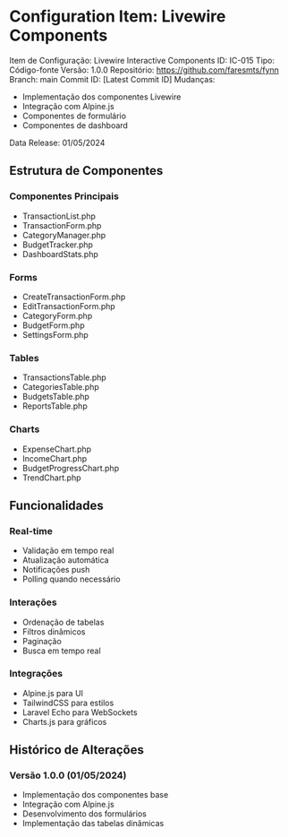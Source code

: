 # Configuration Item: Livewire Components

Item de Configuração: Livewire Interactive Components
ID: IC-015
Tipo: Código-fonte
Versão: 1.0.0
Repositório: https://github.com/faresmts/fynn
Branch: main
Commit ID: [Latest Commit ID]
Mudanças: 
- Implementação dos componentes Livewire
- Integração com Alpine.js
- Componentes de formulário
- Componentes de dashboard

Data Release: 01/05/2024

## Estrutura de Componentes

### Componentes Principais
- TransactionList.php
- TransactionForm.php
- CategoryManager.php
- BudgetTracker.php
- DashboardStats.php

### Forms
- CreateTransactionForm.php
- EditTransactionForm.php
- CategoryForm.php
- BudgetForm.php
- SettingsForm.php

### Tables
- TransactionsTable.php
- CategoriesTable.php
- BudgetsTable.php
- ReportsTable.php

### Charts
- ExpenseChart.php
- IncomeChart.php
- BudgetProgressChart.php
- TrendChart.php

## Funcionalidades

### Real-time
- Validação em tempo real
- Atualização automática
- Notificações push
- Polling quando necessário

### Interações
- Ordenação de tabelas
- Filtros dinâmicos
- Paginação
- Busca em tempo real

### Integrações
- Alpine.js para UI
- TailwindCSS para estilos
- Laravel Echo para WebSockets
- Charts.js para gráficos

## Histórico de Alterações

### Versão 1.0.0 (01/05/2024)
- Implementação dos componentes base
- Integração com Alpine.js
- Desenvolvimento dos formulários
- Implementação das tabelas dinâmicas 